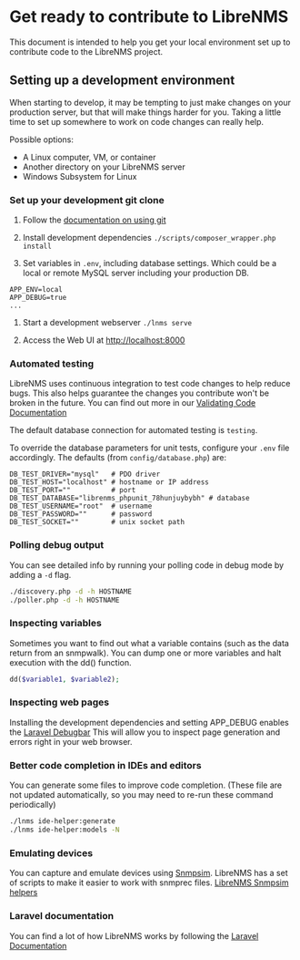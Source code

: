 # Get ready to contribute to LibreNMS

This document is intended to help you get your local environment set
up to contribute code to the LibreNMS project.

## Setting up a development environment

When starting to develop, it may be tempting to just make changes on
your production server, but that will make things harder for you.
Taking a little time to set up somewhere to work on code changes can
really help.

Possible options:

- A Linux computer, VM, or container
- Another directory on your LibreNMS server
- Windows Subsystem for Linux

### Set up your development git clone

1. Follow the [documentation on using git](Using-Git.md)

1. Install development dependencies `./scripts/composer_wrapper.php install`

1. Set variables in `.env`, including database settings.  Which could be
   a local or remote MySQL server including your production DB.

```dotenv
APP_ENV=local
APP_DEBUG=true
...
```

1. Start a development webserver `./lnms serve`

1. Access the Web UI at <http://localhost:8000>

### Automated testing

LibreNMS uses continuous integration to test code changes to help
reduce bugs.  This also helps guarantee the changes you contribute
won't be broken in the future. You can find out more in our [Validating Code Documentation](Validating-Code.md)

The default database connection for automated testing is `testing`.

To override the database parameters for unit tests, configure your
`.env` file accordingly. The defaults (from `config/database.php`)
are:

```dotenv
DB_TEST_DRIVER="mysql"   # PDO driver
DB_TEST_HOST="localhost" # hostname or IP address
DB_TEST_PORT=""          # port
DB_TEST_DATABASE="librenms_phpunit_78hunjuybybh" # database
DB_TEST_USERNAME="root"  # username
DB_TEST_PASSWORD=""      # password
DB_TEST_SOCKET=""        # unix socket path
```

### Polling debug output

You can see detailed info by running your polling code in debug
mode by adding a `-d` flag.

```bash
./discovery.php -d -h HOSTNAME
./poller.php -d -h HOSTNAME
```

### Inspecting variables

Sometimes you want to find out what a variable contains (such as the
data return from an snmpwalk). You can dump one or more variables and
halt execution with the dd() function.

```php
dd($variable1, $variable2);
```

### Inspecting web pages

Installing the development dependencies and setting APP_DEBUG enables
the [Laravel Debugbar](https://github.com/barryvdh/laravel-debugbar)
This will allow you to inspect page generation and errors right in
your web browser.

### Better code completion in IDEs and editors

You can generate some files to improve code completion. (These file
are not updated automatically, so you may need to re-run these command
periodically)

```bash
./lnms ide-helper:generate
./lnms ide-helper:models -N
```

### Emulating devices

You can capture and emulate devices using
[Snmpsim](https://github.com/etingof/snmpsim).  LibreNMS has a set of
scripts to make it easier to work with snmprec files.
[LibreNMS Snmpsim helpers](https://github.com/librenms/librenms-snmpsim)

### Laravel documentation

You can find a lot of how LibreNMS works by following the [Laravel Documentation](https://laravel.com/docs/)
